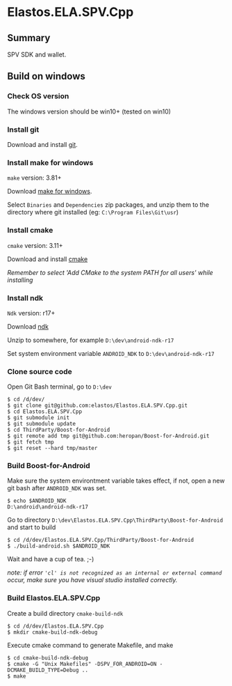 # Elastos.ELA.SPV.Cpp

## Summary
SPV SDK and wallet.

## Build on windows

### Check OS version
The windows version should be win10+ (tested on win10)

### Install git
Download and install [git](https://www.git-scm.com/downloads).

### Install make for windows
`make` version: 3.81+

Download [make for windows](http://gnuwin32.sourceforge.net/packages/make.htm).

Select `Binaries` and `Dependencies` zip packages, and unzip them to the directory where git installed (eg: `C:\Program Files\Git\usr`)

### Install cmake
`cmake` version: 3.11+

Download and install [cmake](https://cmake.org/download/)

_Remember to select 'Add CMake to the system PATH for all users' while installing_

### Install ndk
`Ndk` version: r17+

Download [ndk](https://developer.android.com/ndk/downloads/)

Unzip to somewhere, for example `D:\dev\android-ndk-r17`

Set system environment variable `ANDROID_NDK` to `D:\dev\android-ndk-r17`

### Clone source code
Open Git Bash terminal, go to `D:\dev`
```shell
$ cd /d/dev/
$ git clone git@github.com:elastos/Elastos.ELA.SPV.Cpp.git
$ cd Elastos.ELA.SPV.Cpp
$ git submodule init
$ git submodule update
$ cd ThirdParty/Boost-for-Android
$ git remote add tmp git@github.com:heropan/Boost-for-Android.git
$ git fetch tmp
$ git reset --hard tmp/master 
```
### Build Boost-for-Android
Make sure the system environtment variable takes effect, if not, open a new git bash after `ANDROID_NDK` was set.
```shell
$ echo $ANDROID_NDK
D:\android\android-ndk-r17
```
Go to directory `D:\dev\Elastos.ELA.SPV.Cpp\ThirdParty\Boost-for-Android` and start to build
```shell
$ cd /d/dev/Elastos.ELA.SPV.Cpp/ThirdParty/Boost-for-Android
$ ./build-android.sh $ANDROID_NDK
```
Wait and have a cup of tea. ;-)

_note: if error `'cl' is not recognized as an internal or external command` occur, make sure you have visual studio installed correctly._ 
### Build Elastos.ELA.SPV.Cpp

Create a build directory `cmake-build-ndk`
```shell
$ cd /d/dev/Elastos.ELA.SPV.Cpp
$ mkdir cmake-build-ndk-debug
```

Execute cmake command to generate Makefile, and make
```shell
$ cd cmake-build-ndk-debug
$ cmake -G "Unix Makefiles" -DSPV_FOR_ANDROID=ON -DCMAKE_BUILD_TYPE=Debug ..
$ make
```

